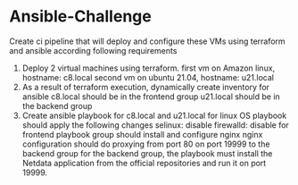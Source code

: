 # Ansible-Challenge
Create ci pipeline that will deploy and configure these VMs using terraform and ansible
according following requirements
1. Deploy 2 virtual machines using terraform.
first vm on Amazon linux, hostname: c8.local
second vm on ubuntu 21.04, hostname: u21.local
2. As a result of terraform execution, dynamically create inventory for ansible
c8.local should be in the frontend group
u21.local should be in the backend group
3. Create ansible playbook for c8.local and u21.local
for linux OS playbook should apply the following changes
selinux: disable
firewalld: disable
for frontend playbook group should install and configure nginx
nginx configuration should do proxying from port 80 on port 19999 to the
backend group
for the backend group, the playbook must install the Netdata application from the
official repositories and run it on port 19999.
